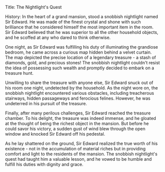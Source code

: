 Title: The Nightlight's Quest

History:
In the heart of a grand mansion, stood a snobbish nightlight named Sir Edward. He was made of the finest crystal and shone with such brilliance that he considered himself the most important item in the room. Sir Edward believed that he was superior to all the other household objects, and he scoffed at any who dared to think otherwise.

One night, as Sir Edward was fulfilling his duty of illuminating the grandiose bedroom, he came across a curious map hidden behind a velvet curtain. The map depicted the precise location of a legendary treasure - a stash of diamonds, gold, and precious stones! The snobbish nightlight couldn't resist the idea of possessing such wealth and promptly decided to embark on a treasure hunt.

Unwilling to share the treasure with anyone else, Sir Edward snuck out of his room one night, undetected by the household. As the night wore on, the snobbish nightlight encountered various obstacles, including treacherous stairways, hidden passageways and ferocious felines. However, he was undeterred in his pursuit of the treasure.

Finally, after many perilous challenges, Sir Edward reached the treasure chamber. To his delight, the treasure was indeed immense, and he gloated at the thought of being the richest object in the mansion. But before he could savor his victory, a sudden gust of wind blew through the open window and knocked Sir Edward off his pedestal.

As he lay shattered on the ground, Sir Edward realized the true worth of his existence - not in the accumulation of material riches but in providing comfort and light to the residents of the mansion. The snobbish nightlight's quest had taught him a valuable lesson, and he vowed to be humble and fulfill his duties with dignity and grace.